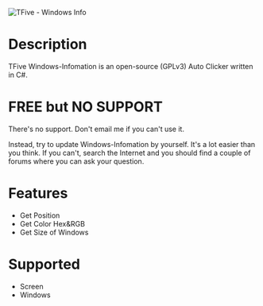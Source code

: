 
![TFive - Windows Info](https://i.imgur.com/YLUiSFB.png)
# Description
TFive Windows-Infomation is an open-source (GPLv3) Auto Clicker written in C#. 

# FREE but NO SUPPORT
There's no support. Don't email me if you can't use it.

Instead, try to update Windows-Infomation by yourself. It's a lot easier than you think. If you can't, search the Internet and you should find a couple of forums where you can ask your question.

# Features

 - Get Position
 - Get Color Hex&RGB
 - Get Size of Windows

# Supported

 - Screen
 - Windows


